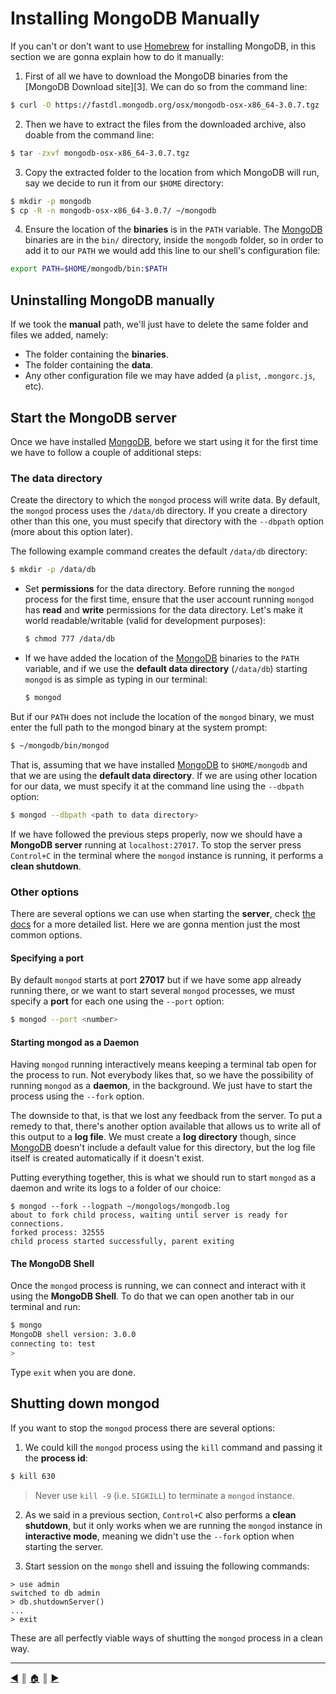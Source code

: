 # Installing MongoDB Manually
If you can't or don't want to use [Homebrew][2] for installing MongoDB, in this section we are gonna explain how to do it manually:

1. First of all we have to download the MongoDB binaries from the [MongoDB Download site][3]. We can do so from the command line:

  ```bash
  $ curl -O https://fastdl.mongodb.org/osx/mongodb-osx-x86_64-3.0.7.tgz
  ```
2. Then we have to extract the files from the downloaded archive, also doable from the command line:

  ```bash
  $ tar -zxvf mongodb-osx-x86_64-3.0.7.tgz
  ```

3. Copy the extracted folder to the location from which MongoDB will run, say we decide to run it from our `$HOME` directory:

  ```bash
  $ mkdir -p mongodb
  $ cp -R -n mongodb-osx-x86_64-3.0.7/ ~/mongodb
  ```

4. Ensure the location of the **binaries** is in the `PATH` variable. The [MongoDB][1] binaries are in the `bin/` directory, inside the `mongodb` folder, so in order to add it to our `PATH` we would add this line to our shell's configuration file:

  ```bash
  export PATH=$HOME/mongodb/bin:$PATH
  ```

## Uninstalling MongoDB manually
If we took the **manual** path, we'll just have to delete the same folder and files we added, namely:

* The folder containing the **binaries**.
* The folder containing the **data**.
* Any other configuration file we may have added (a `plist`, `.mongorc.js`, etc).


## Start the MongoDB server
Once we have installed [MongoDB][1], before we start using it for the first time we have to follow a couple of additional steps:

### The data directory
Create the directory to which the `mongod` process will write data. By default, the `mongod` process uses the `/data/db` directory. If you create a directory other than this one, you must specify that directory with the `--dbpath` option (more about this option later).

The following example command creates the default `/data/db` directory:

```bash
$ mkdir -p /data/db
```

* Set **permissions** for the data directory. Before running the `mongod` process for the first time, ensure that the user account running `mongod` has **read** and **write** permissions for the data directory. Let's make it world readable/writable (valid for development purposes):

  ```bash
  $ chmod 777 /data/db
  ```

* If we have added the location of the [MongoDB][1] binaries to the `PATH` variable, and if we use the **default data directory** (`/data/db`) starting `mongod` is as simple as typing in our terminal:

  ```bash
  $ mongod
  ```

But if our `PATH` does not include the location of the `mongod` binary, we must enter the full path to the mongod binary at the system prompt:

```bash
$ ~/mongodb/bin/mongod
```

That is, assuming that we have installed [MongoDB][1] to `$HOME/mongodb` and that we are using the **default data directory**. If we are using other location for our data, we must specify it at the command line using the `--dbpath` option:

```bash
$ mongod --dbpath <path to data directory>
```

If we have followed the previous steps properly, now we should have a **MongoDB server** running at `localhost:27017`. To stop the server press `Control+C` in the terminal where the `mongod` instance is running, it performs a **clean shutdown**.

### Other options
There are several options we can use when starting the **server**, check [the docs][2] for a more detailed list. Here we are gonna mention just the most common options.

#### Specifying a port
By default `mongod` starts at port **27017** but if we have some app already running there, or we want to start several `mongod` processes, we must specify a **port** for each one using the `--port` option:

```bash
$ mongod --port <number>
```

#### Starting mongod as a Daemon
Having `mongod` running interactively means keeping a terminal tab open for the process to run. Not everybody likes that, so we have the possibility of running `mongod` as a **daemon**, in the background. We just have to start the process using the `--fork` option.

The downside to that, is that we lost any feedback from the server. To put a remedy to that, there's another option available that allows us to write all of this output to a **log file**. We must create a **log directory** though, since [MongoDB][1] doesn't include a default value for this directory, but the log file itself is created automatically if it doesn't exist.

Putting everything together, this is what we should run to start `mongod` as a daemon and write its logs to a folder of our choice:

```
$ mongod --fork --logpath ~/mongologs/mongodb.log
about to fork child process, waiting until server is ready for connections.
forked process: 32555
child process started successfully, parent exiting
```

#### The MongoDB Shell
Once the `mongod` process is running, we can connect and interact with it using the **MongoDB Shell**. To do that we can open another tab in our terminal and run:

```bash
$ mongo
MongoDB shell version: 3.0.0
connecting to: test
>
```
Type `exit` when you are done.

## Shutting down mongod
If you want to stop the `mongod` process there are several options:

1. We could kill the `mongod` process using the `kill` command and passing it the **process id**:

  ```bash
  $ kill 630
  ```

  > Never use `kill -9` (i.e. `SIGKILL`) to terminate a `mongod` instance.

2. As we said in a previous section, `Control+C` also performs a **clean shutdown**, but it only works when we are running the `mongod` instance in **interactive mode**, meaning we didn't use the `--fork` option when starting the server.

3. Start session on the `mongo` shell and issuing the following commands:
```
> use admin
switched to db admin
> db.shutdownServer()
...
> exit
```

These are all perfectly viable ways of shutting the `mongod` process in a clean way.

---
[:arrow_backward:][back] ║ [:house:][home] ║ [:arrow_forward:][next]

<!-- navigation -->
[home]: ../README.md
[back]: homebrew_installation.md
[next]: problems_starting_mongod.md


<!-- links -->
[1]: https://www.mongodb.org/
[2]: https://docs.mongodb.org/manual/tutorial/manage-mongodb-processes/
